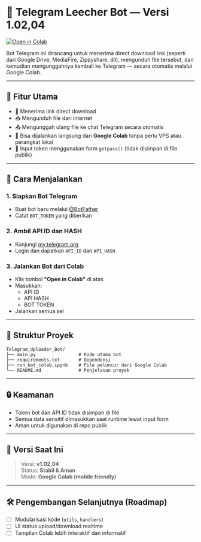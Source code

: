 # 🤖 Telegram Leecher Bot — Versi 1.02,04

[![Open in Colab](https://colab.research.google.com/assets/colab-badge.svg)](https://colab.research.google.com/github/lIlSkaSkaSkalIl/TelegramLeecherBot/blob/main/run_bot_colab.ipynb)

Bot Telegram ini dirancang untuk menerima direct download link (seperti dari Google Drive, MediaFire, Zippyshare, dll), mengunduh file tersebut, dan kemudian mengunggahnya kembali ke Telegram — secara otomatis melalui Google Colab.

---

## 🔧 Fitur Utama

- 🔗 Menerima link direct download
- 📥 Mengunduh file dari internet
- 📤 Mengunggah ulang file ke chat Telegram secara otomatis
- 📲 Bisa dijalankan langsung dari **Google Colab** tanpa perlu VPS atau perangkat lokal
- 🔐 Input token menggunakan form `getpass()` (tidak disimpan di file publik)

---

## 🚀 Cara Menjalankan

### 1. Siapkan Bot Telegram
- Buat bot baru melalui [@BotFather](https://t.me/BotFather)
- Catat `BOT_TOKEN` yang diberikan

### 2. Ambil API ID dan HASH
- Kunjungi [my.telegram.org](https://my.telegram.org)
- Login dan dapatkan `API_ID` dan `API_HASH`

### 3. Jalankan Bot dari Colab
- Klik tombol **"Open in Colab"** di atas
- Masukkan:
  - API ID
  - API HASH
  - BOT TOKEN
- Jalankan semua sel

---

## 📁 Struktur Proyek

```
Telegram_Uploader_Bot/
├── main.py                # Kode utama bot
├── requirements.txt       # Dependensi
├── run_bot_colab.ipynb    # File peluncur dari Google Colab
└── README.md              # Penjelasan proyek
```

---

## 🔒 Keamanan

- Token bot dan API ID tidak disimpan di file
- Semua data sensitif dimasukkan saat runtime lewat input form
- Aman untuk digunakan di repo publik

---

## 📌 Versi Saat Ini

> Versi: **v1.02,04**  
> Status: **Stabil & Aman**  
> Mode: **Google Colab (mobile friendly)**

---

## 🛠️ Pengembangan Selanjutnya (Roadmap)

- [ ] Modularisasi kode (`utils`, `handlers`)
- [ ] UI status upload/download realtime
- [ ] Tampilan Colab lebih interaktif dan informatif

